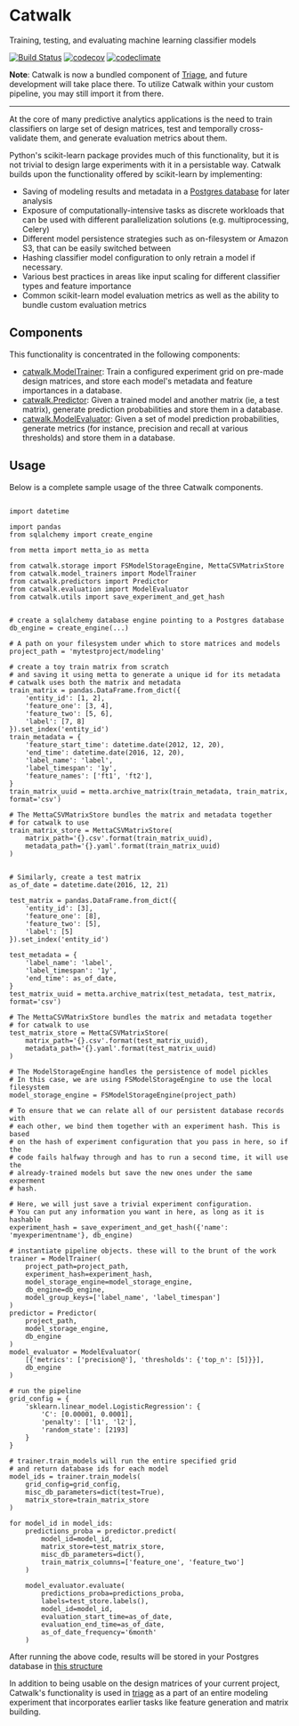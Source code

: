 # Catwalk

Training, testing, and evaluating machine learning classifier models

[![Build Status](https://travis-ci.org/dssg/catwalk.svg?branch=master)](https://travis-ci.org/dssg/catwalk)
[![codecov](https://codecov.io/gh/dssg/catwalk/branch/master/graph/badge.svg)](https://codecov.io/gh/dssg/catwalk)
[![codeclimate](https://codeclimate.com/github/dssg/catwalk.png)](https://codeclimate.com/github/dssg/catwalk)

**Note**: Catwalk is now a bundled component of [Triage](https://github.com/dssg/triage), and future development will take place there. To utilize Catwalk within your custom pipeline, you may still import it from there.

---

At the core of many predictive analytics applications is the need to train classifiers on large set of design matrices, test and temporally cross-validate them, and generate evaluation metrics about them.

Python's scikit-learn package provides much of this functionality, but it is not trivial to design large experiments with it in a persistable way. Catwalk builds upon the functionality offered by scikit-learn by implementing:

- Saving of modeling results and metadata in a [Postgres database](https://github.com/dssg/results-schema) for later analysis
- Exposure of computationally-intensive tasks as discrete workloads that can be used with different parallelization solutions (e.g. multiprocessing, Celery)
- Different model persistence strategies such as on-filesystem or Amazon S3, that can be easily switched between
- Hashing classifier model configuration to only retrain a model if necessary.
- Various best practices in areas like input scaling for different classifier types and feature importance
- Common scikit-learn model evaluation metrics as well as the ability to bundle custom evaluation metrics


## Components

This functionality is concentrated in the following components:

- [catwalk.ModelTrainer](catwalk/model_trainers.py): Train a configured experiment grid on pre-made design matrices, and store each model's metadata and feature importances in a database.
- [catwalk.Predictor](catwalk/predictors.py): Given a trained model and another matrix (ie, a test matrix), generate prediction probabilities and store them in a database.
- [catwalk.ModelEvaluator](catwalk/evaluation.py): Given a set of model prediction probabilities, generate metrics (for instance, precision and recall at various thresholds) and store them in a database.

## Usage

Below is a complete sample usage of the three Catwalk components.

```

import datetime

import pandas
from sqlalchemy import create_engine

from metta import metta_io as metta

from catwalk.storage import FSModelStorageEngine, MettaCSVMatrixStore
from catwalk.model_trainers import ModelTrainer
from catwalk.predictors import Predictor
from catwalk.evaluation import ModelEvaluator
from catwalk.utils import save_experiment_and_get_hash


# create a sqlalchemy database engine pointing to a Postgres database
db_engine = create_engine(...)

# A path on your filesystem under which to store matrices and models
project_path = 'mytestproject/modeling'

# create a toy train matrix from scratch
# and saving it using metta to generate a unique id for its metadata
# catwalk uses both the matrix and metadata
train_matrix = pandas.DataFrame.from_dict({
	'entity_id': [1, 2],
	'feature_one': [3, 4],
	'feature_two': [5, 6],
	'label': [7, 8]
}).set_index('entity_id')
train_metadata = {
	'feature_start_time': datetime.date(2012, 12, 20),
	'end_time': datetime.date(2016, 12, 20),
	'label_name': 'label',
	'label_timespan': '1y',
	'feature_names': ['ft1', 'ft2'],
}
train_matrix_uuid = metta.archive_matrix(train_metadata, train_matrix, format='csv')

# The MettaCSVMatrixStore bundles the matrix and metadata together
# for catwalk to use
train_matrix_store = MettaCSVMatrixStore(
	matrix_path='{}.csv'.format(train_matrix_uuid),
	metadata_path='{}.yaml'.format(train_matrix_uuid)
)


# Similarly, create a test matrix
as_of_date = datetime.date(2016, 12, 21)

test_matrix = pandas.DataFrame.from_dict({
	'entity_id': [3],
	'feature_one': [8],
	'feature_two': [5],
	'label': [5]
}).set_index('entity_id')

test_metadata = {
	'label_name': 'label',
	'label_timespan': '1y',
	'end_time': as_of_date,
}
test_matrix_uuid = metta.archive_matrix(test_metadata, test_matrix, format='csv')

# The MettaCSVMatrixStore bundles the matrix and metadata together
# for catwalk to use
test_matrix_store = MettaCSVMatrixStore(
	matrix_path='{}.csv'.format(test_matrix_uuid),
	metadata_path='{}.yaml'.format(test_matrix_uuid)
)

# The ModelStorageEngine handles the persistence of model pickles
# In this case, we are using FSModelStorageEngine to use the local filesystem
model_storage_engine = FSModelStorageEngine(project_path)

# To ensure that we can relate all of our persistent database records with
# each other, we bind them together with an experiment hash. This is based
# on the hash of experiment configuration that you pass in here, so if the
# code fails halfway through and has to run a second time, it will use the
# already-trained models but save the new ones under the same experment
# hash.

# Here, we will just save a trivial experiment configuration.
# You can put any information you want in here, as long as it is hashable
experiment_hash = save_experiment_and_get_hash({'name': 'myexperimentname'}, db_engine)

# instantiate pipeline objects. these will to the brunt of the work
trainer = ModelTrainer(
	project_path=project_path,
	experiment_hash=experiment_hash,
	model_storage_engine=model_storage_engine,
	db_engine=db_engine,
	model_group_keys=['label_name', 'label_timespan']
)
predictor = Predictor(
	project_path,
	model_storage_engine,
	db_engine
)
model_evaluator = ModelEvaluator(
	[{'metrics': ['precision@'], 'thresholds': {'top_n': [5]}}],
	db_engine
)

# run the pipeline
grid_config = {
	'sklearn.linear_model.LogisticRegression': {
		'C': [0.00001, 0.0001],
		'penalty': ['l1', 'l2'],
		'random_state': [2193]
	}
}

# trainer.train_models will run the entire specified grid
# and return database ids for each model
model_ids = trainer.train_models(
	grid_config=grid_config,
	misc_db_parameters=dict(test=True),
	matrix_store=train_matrix_store
)

for model_id in model_ids:
	predictions_proba = predictor.predict(
		model_id=model_id,
		matrix_store=test_matrix_store,
		misc_db_parameters=dict(),
		train_matrix_columns=['feature_one', 'feature_two']
	)

	model_evaluator.evaluate(
		predictions_proba=predictions_proba,
		labels=test_store.labels(),
		model_id=model_id,
		evaluation_start_time=as_of_date,
		evaluation_end_time=as_of_date,
		as_of_date_frequency='6month'
	)

```
After running the above code, results will be stored in your Postgres database in [this structure](https://github.com/dssg/results-schema/blob/master/results_schema/schema.py)

In addition to being usable on the design matrices of your current project, Catwalk's functionality is used in [triage](https://github.com/dssg/triage) as a part of an entire modeling experiment that incorporates earlier tasks like feature generation and matrix building.
